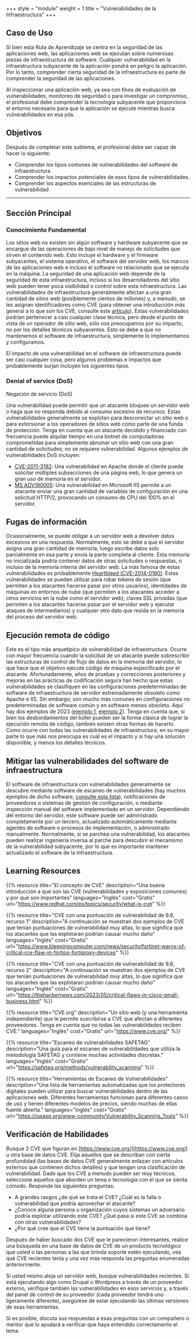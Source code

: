 +++
style = "module"
weight = 1
title = "Vulnerabilidades de la Infraestructura"
+++

## Caso de Uso

Si bien esta Ruta de Aprendizaje se centra en la seguridad de las aplicaciones web, las aplicaciones web se ejecutan sobre numerosas piezas de infraestructura de software. Cualquier vulnerabilidad en la infraestructura subyacente de la aplicación pondrá en peligro la aplicación. Por lo tanto, comprender cierta seguridad de la infraestructura es parte de comprender la seguridad de las aplicaciones.

Al inspeccionar una aplicación web, ya sea con fines de evaluación de vulnerabilidades, monitoreo de seguridad o para investigar un compromiso, el profesional debe comprender la tecnología subyacente que proporciona el entorno necesario para que la aplicación se ejecute mientras busca vulnerabilidades en esa pila.

## Objetivos

Después de completar este subtema, el profesional debe ser capaz de hacer lo siguiente:

- Comprender los tipos comunes de vulnerabilidades del software de infraestructura
- Comprender los impactos potenciales de esos tipos de vulnerabilidades.
- Comprender los aspectos esenciales de las estructuras de vulnerabilidad

---
## Sección Principal
### Conocimiento Fundamental

Los sitios web no existen sin algún software y hardware subyacente que se encargue de las operaciones de bajo nivel de manejo de solicitudes que sirven el contenido web. Esto incluye el hardware y el firmware subyacentes, el sistema operativo, el software del servidor web, los marcos de las aplicaciones web e incluso el software no relacionado que se ejecuta en la máquina. La seguridad de una aplicación web depende de la seguridad de esta infraestructura, incluso si los desarrolladores del sitio web pueden tener poca visibilidad o control sobre esta infraestructura. Las vulnerabilidades de infraestructura generalmente afectan a una gran cantidad de sitios web (posiblemente cientos de millones) y, a menudo, se les asignan identificadores como CVE (para obtener una introducción más general a lo que son los CVE, consulte este [artículo](https://www.redhat.com/es/topics/security/what-is-cve)). Estas vulnerabilidades podrían pertenecer a casi cualquier clase técnica, pero desde el punto de vista de un operador de sitio web, sólo nos preocupamos por su impacto, no por los detalles técnicos subyacentes. Esto se debe a que no mantenemos el software de infraestructura, simplemente lo implementamos y configuramos.

El impacto de una vulnerabilidad en el software de infraestructura puede ser casi cualquier cosa, pero algunos problemas e impactos que probablemente surjan incluyen los siguientes tipos.

### Denial of service (DoS)

Negación de servicio (DoS)

Una vulnerabilidad puede permitir que un atacante bloquee un servidor web o haga que no responda debido al consumo excesivo de recursos. Estas vulnerabilidades generalmente se explotan para desconectar un sitio web o para extorsionar a los operadores de sitios web como parte de una funda de protección. Tenga en cuenta que un atacante decidido y financiado con frecuencia puede alquilar tiempo en una botnet de computadoras comprometidas para simplemente abrumar un sitio web con una gran cantidad de solicitudes; no se requiere vulnerabilidad. Algunos ejemplos de vulnerabilidades DoS incluyen:

- [CVE-2011-3192](https://nvd.nist.gov/vuln/detail/CVE-2011-3192): Una vulnerabilidad en Apache donde el cliente puede solicitar múltiples subsecciones de una página web, lo que genera un gran uso de memoria en el servidor.
- [MS ADV190005](https://msrc.microsoft.com/update-guide/vulnerability/ADV190005): Una vulnerabilidad en Microsoft IIS permite a un atacante enviar una gran cantidad de variables de configuración en una solicitud HTTP/2, provocando un consumo de CPU del 100% en el servidor.

## Fugas de información

Ocasionalmente, se puede obligar a un servidor web a devolver datos excesivos en una respuesta. Normalmente, esto se debe a que el servidor asigna una gran cantidad de memoria, luego escribe datos solo parcialmente en esa parte y envía la parte completa al cliente. Esta memoria no inicializada podría contener datos de otras solicitudes o respuestas, o incluso de la memoria interna del servidor web. La más famosa de estas vulnerabilidades es probablemente [Heartbleed (CVE-2014-0160)](https://en.wikipedia.org/wiki/Heartbleed). Estas vulnerabilidades se pueden utilizar para robar tokens de sesión (que permiten a los atacantes hacerse pasar por otros usuarios), identidades de máquinas en entornos de nube (que permiten a los atacantes acceder a otros servicios en la nube como el servidor web), claves SSL privadas (que permiten a los atacantes hacerse pasar por el servidor web y ejecutar ataques de intermediarios) y cualquier otro dato que resida en la memoria del proceso del servidor web.

## Ejecución remota de código

Este es el tipo más arquetípico de vulnerabilidad de infraestructura. Ocurre con mayor frecuencia cuando la solicitud de un atacante puede sobrescribir las estructuras de control de flujo de datos en la memoria del servidor, lo que hace que el objetivo ejecute código de máquina especificado por el atacante. Afortunadamente, años de pruebas y correcciones posteriores y mejoras en las prácticas de codificación segura han hecho que estas vulnerabilidades se clasifiquen en las configuraciones predeterminadas de software de infraestructura de servidor extremadamente obsoleto como Apache e IIS. Sin embargo, son mucho más comunes en configuraciones no predeterminadas de software común y en software menos obsoleto. Aquí hay dos ejemplos de 2023 ([ejemplo 1](https://www.bleepingcomputer.com/news/security/fortinet-warns-of-critical-rce-flaw-in-fortios-fortiproxy-devices/), [ejemplo 2](https://thehackernews.com/2023/05/critical-flaws-in-cisco-small-business.html)). Tenga en cuenta que, si bien los desbordamientos del búfer pueden ser la forma clásica de lograr la ejecución remota de código, también existen otras formas de hacerlo. Como ocurre con todas las vulnerabilidades de infraestructura, en su mayor parte lo que más nos preocupa es cuál es el impacto y si hay una solución disponible, y menos los detalles técnicos.

## Mitigar las vulnerabilidades del software de infraestructura

El software de infraestructura con vulnerabilidades generalmente se descubre mediante software de escaneo de vulnerabilidades (hay muchos ejemplos de dicho software, [consulte esta lista](https://owasp.org/www-community/Vulnerability_Scanning_Tools)), notificaciones de proveedores o sistemas de gestión de configuración, o mediante inspección manual del software implementado en un servidor. Dependiendo del entorno del servidor, este software puede ser administrado completamente por un tercero, actualizado automáticamente mediante agentes de software o procesos de implementación, o administrado manualmente. Normalmente, si se parchea una vulnerabilidad, los atacantes pueden realizar ingeniería inversa al parche para descubrir el mecanismo de la vulnerabilidad subyacente, por lo que es importante mantener actualizado el software de la infraestructura.

## Learning Resources

{{% resource title="El concepto de CVE" description="Una buena introducción a qué son las CVE (vulnerabilidades y exposiciones comunes) y por qué son importantes" languages="Inglés" cost="Gratis" url="https://www.redhat.com/es/topics/security/what-is-cve" %}}

{{% resource title="CVE con una puntuación de vulnerabilidad de 9.8, recurso 1" description="A continuación se muestran dos ejemplos de CVE que tenían puntuaciones de vulnerabilidad muy altas, lo que significa que los atacantes que las explotaran podrían causar mucho daño" languages="Inglés" cost="Gratis" url="https://www.bleepingcomputer.com/news/security/fortinet-warns-of-critical-rce-flaw-in-fortios-fortiproxy-devices" %}}

{{% resource title="CVE con una puntuación de vulnerabilidad de 9.8, recurso 2" description="A continuación se muestran dos ejemplos de CVE que tenían puntuaciones de vulnerabilidad muy altas, lo que significa que los atacantes que las explotaran podrían causar mucho daño" languages="Inglés" cost="Gratis" url="https://thehackernews.com/2023/05/critical-flaws-in-cisco-small-business.html" %}}

{{% resource title="CVE.org" description="Un sitio web (y una herramienta independiente) que le permite suscribirse a CVE que afectan a diferentes proveedores. Tenga en cuenta que no todas las vulnerabilidades reciben CVE." languages="Inglés" cost="Gratis" url="https://www.cve.org/" %}}

{{% resource title="Escaneo de vulnerabilidades SAFETAG" description="Una guía para el escaneo de vulnerabilidades que utiliza la metodología SAFETAG y contiene muchas actividades discretas." languages="Inglés" cost="Gratis" url="https://safetag.org/methods/vulnerability_scanning" %}}

{{% resource title="Herramientas de Escaneo de Vulnerabilidades" description="Una lista de herramientas automatizadas que los protectores digitales pueden utilizar para buscar vulnerabilidades dentro de las aplicaciones web. Diferentes herramientas funcionan para diferentes casos de uso y tienen diferentes modelos de precios, siendo muchas de ellas fuente abierta." languages="Inglés" cost="Gratis" url="https://owasp.org/www-community/Vulnerability_Scanning_Tools" %}}

## Verificación de Habilidades

Busque 2 CVE que figuran en [https://www.cve.org/](https://www.cve.org/) u otra base de datos CVE. Elija aquellos que se describan con cierta profundidad (las bases de datos CVE generalmente enlazan con artículos externos que contienen dichos detalles) y que tengan una clasificación de vulnerabilidad. Dado que los CVE a menudo pueden ser muy técnicos, seleccione aquellos que aborden un tema o tecnología con el que se sienta cómodo. Responde las siguientes preguntas:  

- A grandes rasgos ¿de qué se trata el CVE? ¿Cuál es la falla o vulnerabilidad que podría aprovechar el atacante?
- ¿Conoce alguna persona u organización cuyos sistemas un adversario podría explotar utilizando este CVE? ¿Qué pasa si este CVE se combina con otras vulnerabilidades?
- ¿Por qué cree que el CVE tiene la puntuación que tiene?

Después de haber buscado dos CVE que le parecieron interesantes, realice una búsqueda en una base de datos de CVE de un producto tecnológico que usted o las personas a las que brinda soporte estén ejecutando, vea qué CVE recientes tenía y una vez más responda las preguntas enumeradas anteriormente.

Si usted mismo aloja un servidor web, busque vulnerabilidades recientes. Si está ejecutando algo como Drupal o Wordpress a través de un proveedor externo, verifique también las vulnerabilidades en esos servicios y, a través del panel de control de su proveedor (cada proveedor tendrá uno ligeramente diferente), asegúrese de estar ejecutando las últimas versiones de esas herramientas.

Si es posible, discuta sus respuestas a esas preguntas con un compañero o mentor que lo ayudará a verificar que haya entendido correctamente el tema.
